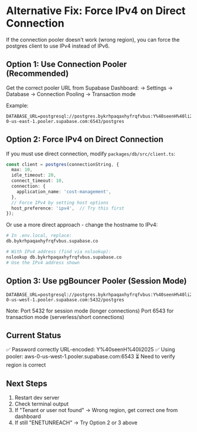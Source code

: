 # Alternative Fix: Force IPv4 on Direct Connection

If the connection pooler doesn't work (wrong region), you can force the
postgres client to use IPv4 instead of IPv6.

## Option 1: Use Connection Pooler (Recommended)

Get the correct pooler URL from Supabase Dashboard:
→ Settings → Database → Connection Pooling → Transaction mode

Example:
```
DATABASE_URL=postgresql://postgres.bykrhpaqaxhyfrqfvbus:Y%40seenH%40li2025@aws-0-us-east-1.pooler.supabase.com:6543/postgres
```

## Option 2: Force IPv4 on Direct Connection

If you must use direct connection, modify `packages/db/src/client.ts`:

```typescript
const client = postgres(connectionString, {
  max: 10,
  idle_timeout: 20,
  connect_timeout: 10,
  connection: {
    application_name: 'cost-management',
  },
  // Force IPv4 by setting host options
  host_preference: 'ipv4',  // Try this first
});
```

Or use a more direct approach - change the hostname to IPv4:

```bash
# In .env.local, replace:
db.bykrhpaqaxhyfrqfvbus.supabase.co

# With IPv4 address (find via nslookup):
nslookup db.bykrhpaqaxhyfrqfvbus.supabase.co
# Use the IPv4 address shown
```

## Option 3: Use pgBouncer Pooler (Session Mode)

```
DATABASE_URL=postgresql://postgres.bykrhpaqaxhyfrqfvbus:Y%40seenH%40li2025@aws-0-us-west-1.pooler.supabase.com:5432/postgres
```

Note: Port 5432 for session mode (longer connections)
      Port 6543 for transaction mode (serverless/short connections)

## Current Status

✅ Password correctly URL-encoded: Y%40seenH%40li2025
✅ Using pooler: aws-0-us-west-1.pooler.supabase.com:6543
⏳ Need to verify region is correct

## Next Steps

1. Restart dev server
2. Check terminal output
3. If "Tenant or user not found" → Wrong region, get correct one from dashboard
4. If still "ENETUNREACH" → Try Option 2 or 3 above
